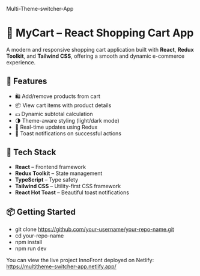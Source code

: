 Multi-Theme-switcher-App

# 🛒 MyCart – React Shopping Cart App

A modern and responsive shopping cart application built with **React**, **Redux Toolkit**, and **Tailwind CSS**, offering a smooth and dynamic e-commerce experience.

## 🚀 Features

- 🛍️ Add/remove products from cart
- 📦 View cart items with product details
- 💵 Dynamic subtotal calculation
- 🌗 Theme-aware styling (light/dark mode)
- 🔄 Real-time updates using Redux
- 🎉 Toast notifications on successful actions

## 🧱 Tech Stack

- **React** – Frontend framework
- **Redux Toolkit** – State management
- **TypeScript** – Type safety
- **Tailwind CSS** – Utility-first CSS framework
- **React Hot Toast** – Beautiful toast notifications

## 📦 Getting Started

- git clone https://github.com/your-username/your-repo-name.git
- cd your-repo-name
- npm install
- npm run dev

You can view the live project InnoFront deployed on Netlify: https://multitheme-switcher-app.netlify.app/
